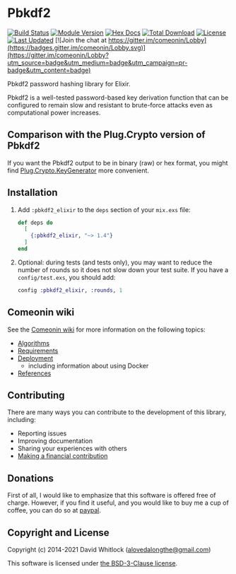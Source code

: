 # Pbkdf2

[![Build Status](https://travis-ci.com/riverrun/pbkdf2_elixir.svg?branch=master)](https://travis-ci.com/riverrun/pbkdf2_elixir)
[![Module Version](https://img.shields.io/hexpm/v/pbkdf2_elixir.svg)](https://hex.pm/packages/pbkdf2_elixir)
[![Hex Docs](https://img.shields.io/badge/hex-docs-lightgreen.svg)](https://hexdocs.pm/pbkdf2_elixir/)
[![Total Download](https://img.shields.io/hexpm/dt/pbkdf2_elixir.svg)](https://hex.pm/packages/pbkdf2_elixir)
[![License](https://img.shields.io/hexpm/l/pbkdf2_elixir.svg)](https://github.com/riverrun/pbkdf2_elixir/blob/master/LICENSE)
[![Last Updated](https://img.shields.io/github/last-commit/riverrun/pbkdf2_elixir.svg)](https://github.com/riverrun/pbkdf2_elixir/commits/master)
[![Join the chat at https://gitter.im/comeonin/Lobby](https://badges.gitter.im/comeonin/Lobby.svg)](https://gitter.im/comeonin/Lobby?utm_source=badge&utm_medium=badge&utm_campaign=pr-badge&utm_content=badge)

Pbkdf2 password hashing library for Elixir.

Pbkdf2 is a well-tested password-based key derivation function that can be
configured to remain slow and resistant to brute-force attacks even as
computational power increases.

## Comparison with the Plug.Crypto version of Pbkdf2

If you want the Pbkdf2 output to be in binary (raw) or hex format, you might
find [Plug.Crypto.KeyGenerator](https://hexdocs.pm/plug_crypto/Plug.Crypto.KeyGenerator.html)
more convenient.

## Installation

1.  Add `:pbkdf2_elixir` to the `deps` section of your `mix.exs` file:

    ```elixir
    def deps do
      [
        {:pbkdf2_elixir, "~> 1.4"}
      ]
    end
    ```

2.  Optional: during tests (and tests only), you may want to reduce the number of rounds
so it does not slow down your test suite. If you have a `config/test.exs`, you should
add:

    ```elixir
    config :pbkdf2_elixir, :rounds, 1
    ```

## Comeonin wiki

See the [Comeonin wiki](https://github.com/riverrun/comeonin/wiki) for more
information on the following topics:

* [Algorithms](https://github.com/riverrun/comeonin/wiki/Choosing-the-password-hashing-algorithm)
* [Requirements](https://github.com/riverrun/comeonin/wiki/Requirements)
* [Deployment](https://github.com/riverrun/comeonin/wiki/Deployment)
  * including information about using Docker
* [References](https://github.com/riverrun/comeonin/wiki/References)

## Contributing

There are many ways you can contribute to the development of this library, including:

* Reporting issues
* Improving documentation
* Sharing your experiences with others
* [Making a financial contribution](#donations)

## Donations

First of all, I would like to emphasize that this software is offered
free of charge. However, if you find it useful, and you would like to
buy me a cup of coffee, you can do so at [paypal](https://www.paypal.me/alovedalongthe).

## Copyright and License

Copyright (c) 2014-2021 David Whitlock (alovedalongthe@gmail.com)

This software is licensed under [the BSD-3-Clause license](./LICENSE.md).
